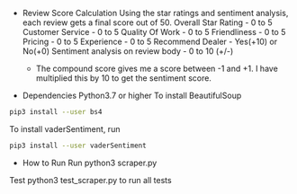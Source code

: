 
* Review Score Calculation
Using the star ratings and sentiment analysis, each review gets a final score out of 50.
Overall Star Rating - 0 to 5
Customer Service - 0 to 5
Quality Of Work - 0 to 5
Friendliness - 0 to 5
Pricing - 0 to 5
Experience - 0 to 5
Recommend Dealer - Yes(+10) or No(+0)
Sentiment analysis on review body - 0 to 10 (+/-)
    - The compound score gives me a score between -1 and +1. I have multiplied this by 10 to get the sentiment score.


* Dependencies
Python3.7 or higher
To install BeautifulSoup
```bash
pip3 install --user bs4
```
To install vaderSentiment, run 
```bash
pip3 install --user vaderSentiment
```

* How to Run
Run
python3 scraper.py

Test
python3 test_scraper.py to run all tests
